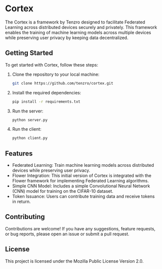 # Cortex

The Cortex is a framework by Tenzro designed to facilitate Federated Learning across distributed devices securely and privately. This framework enables the training of machine learning models across multiple devices while preserving user privacy by keeping data decentralized.

## Getting Started

To get started with Cortex, follow these steps:

1. Clone the repository to your local machine:

   ```bash
   git clone https://github.com/tenzro/cortex.git

2. Install the required dependencies:

    ```bash
    pip install -r requirements.txt

3. Run the server:
    
    ```bash
    python server.py

4. Run the client:

    ```bash
    python client.py

## Features

- Federated Learning: Train machine learning models across distributed devices while preserving user privacy.
- Flower Integration: This initial version of Cortex is integrated with the Flower framework for implementing Federated Learning algorithms.
- Simple CNN Model: Includes a simple Convolutional Neural Network (CNN) model for training on the CIFAR-10 dataset.
- Token Issuance: Users can contribute training data and receive tokens in return.

## Contributing

Contributions are welcome! If you have any suggestions, feature requests, or bug reports, please open an issue or submit a pull request.

## License

This project is licensed under the Mozilla Public License Version 2.0.